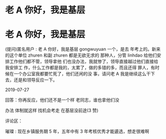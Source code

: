 # 老 A 你好，我是基层

# 老 A 你好，我是基层

(提问)匿名用户 : 老 A 你好，我是基层 gongwuyuan 一个，是去 年考上的。新来的这个单位 zhuren 和副 zhuren 都是无欲无求的 那种人，分管 linhdao 给他们安排工作他们都不管，领导拿他 们也没办法，我就惨了，领导直接越过他们直接给我安排工 作，什么工作都是我的，太累了，做的多错的多，而且还得 罪人，有时候在一个办公室我都要忙死了，他们还闲的没 事，请问老 A 我是继续这么干下去，还是和领导反应一下。

2019-07-27

回答：你再反应，他们还不是一个样 老同志，谁也拿他们没

办法 体制就这样 找机会考走 在基层没前途(3 赞)

评论区：

璀璨 : 现在乡镇服务期 5 年，五年中有 3 年考核优秀才能遴选，想走很难啊